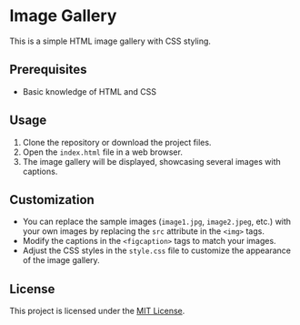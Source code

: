 # Image Gallery

This is a simple HTML image gallery with CSS styling.

## Prerequisites

- Basic knowledge of HTML and CSS

## Usage

1. Clone the repository or download the project files.
2. Open the `index.html` file in a web browser.
3. The image gallery will be displayed, showcasing several images with captions.

## Customization

- You can replace the sample images (`image1.jpg`, `image2.jpeg`, etc.) with your own images by replacing the `src` attribute in the `<img>` tags.
- Modify the captions in the `<figcaption>` tags to match your images.
- Adjust the CSS styles in the `style.css` file to customize the appearance of the image gallery.

## License

This project is licensed under the [MIT License](LICENSE).


